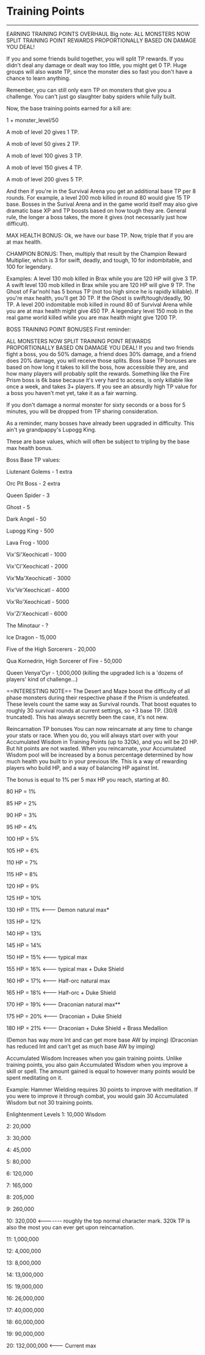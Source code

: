 # Training Points

---

EARNING TRAINING POINTS OVERHAUL
Big note: ALL MONSTERS NOW SPLIT TRAINING POINT REWARDS PROPORTIONALLY BASED ON DAMAGE YOU DEAL!

If you and some friends build together, you will split TP rewards. If you didn't deal any damage or dealt way too little, you might get 0 TP. Huge groups will also waste TP, since the monster dies so fast you don't have a chance to learn anything.

Remember, you can still only earn TP on monsters that give you a challenge. You can't just go slaughter baby spiders while fully built.

Now, the base training points earned for a kill are:

1 + monster_level/50

A mob of level 20 gives 1 TP.

A mob of level 50 gives 2 TP.

A mob of level 100 gives 3 TP.

A mob of level 150 gives 4 TP.

A mob of level 200 gives 5 TP.

And then if you're in the Survival Arena you get an additional base TP per 8 rounds. For example, a level 200 mob killed in round 80 would give 15 TP base. Bosses in the Surival Arena and in the game world itself may also give dramatic base XP and TP boosts based on how tough they are. General rule, the longer a boss takes, the more it gives (not necessarily just how difficult).

MAX HEALTH BONUS: Ok, we have our base TP. Now, triple that if you are at max health.

CHAMPION BONUS: Then, multiply that result by the Champion Reward Multiplier, which is 3 for swift, deadly, and tough, 10 for indombitable, and 100 for legendary.

Examples: A level 130 mob killed in Brax while you are 120 HP will give 3 TP. A swift level 130 mob killed in Brax while you are 120 HP will give 9 TP. The Ghost of Far'nohl has 5 bonus TP (not too high since he is rapidly killable). If you're max health, you'll get 30 TP. If the Ghost is swift/tough/deadly, 90 TP. A level 200 indomitable mob killed in round 80 of Survival Arena while you are at max health might give 450 TP. A legendary level 150 mob in the real game world killed while you are max health might give 1200 TP.

BOSS TRAINING POINT BONUSES
First reminder:

ALL MONSTERS NOW SPLIT TRAINING POINT REWARDS PROPORTIONALLY BASED ON DAMAGE YOU DEAL! If you and two friends fight a boss, you do 50% damage, a friend does 30% damage, and a friend does 20% damage, you will receive those splits. Boss base TP bonuses are based on how long it takes to kill the boss, how accessible they are, and how many players will probably split the rewards. Something like the Fire Prism boss is 6k base because it's very hard to access, is only killable like once a week, and takes 3+ players. If you see an absurdly high TP value for a boss you haven't met yet, take it as a fair warning.

If you don't damage a normal monster for sixty seconds or a boss for 5 minutes, you will be dropped from TP sharing consideration.

As a reminder, many bosses have already been upgraded in difficulty. This ain't ya grandpappy's Lupogg King.

These are base values, which will often be subject to tripling by the base max health bonus.


Boss Base TP values:

Liutenant Golems - 1 extra

Orc Pit Boss - 2 extra

Queen Spider - 3

Ghost - 5

Dark Angel - 50

Lupogg King - 500

Lava Frog - 1000

Vix'Si'Xeochicatl - 1000

Vix'Ci'Xeochicatl - 2000

Vix'Ma'Xeochicatl - 3000

Vix'Ve'Xeochicatl - 4000

Vix'Ro'Xeochicatl - 5000

Vix'Zi'Xeochicatl - 6000

The Minotaur - ?

Ice Dragon - 15,000

Five of the High Sorcerers - 20,000

Qua Kornedrin, High Sorcerer of Fire - 50,000

Queen Venya'Cyr - 1,000,000 (killing the upgraded lich is a 'dozens of players' kind of challenge...)

==INTERESTING NOTE== The Desert and Maze boost the difficulty of all phase monsters during their respective phase if the Prism is undefeated. These levels count the same way as Survival rounds. That boost equates to roughly 30 survival rounds at current settings, so +3 base TP. (30/8 truncated). This has always secretly been the case, it's not new.

Reincarnation TP bonuses
You can now reincarnate at any time to change your stats or race. When you do, you will always start over with your Accumulated Wisdom in Training Points (up to 320k), and you will be 20 HP. But hit points are not wasted. When you reincarnate, your Accumulated Wisdom pool will be increased by a bonus percentage determined by how much health you built to in your previous life. This is a way of rewarding players who build HP, and a way of balancing HP against Int.

The bonus is equal to 1% per 5 max HP you reach, starting at 80.

80 HP = 1%

85 HP = 2%

90 HP = 3%

95 HP = 4%

100 HP = 5%

105 HP = 6%

110 HP = 7%

115 HP = 8%

120 HP = 9%

125 HP = 10%

130 HP = 11% <--- Demon natural max*

135 HP = 12%

140 HP = 13%

145 HP = 14%

150 HP = 15% <--- typical max

155 HP = 16% <--- typical max + Duke Shield

160 HP = 17% <--- Half-orc natural max

165 HP = 18% <--- Half-orc + Duke Shield

170 HP = 19% <--- Draconian natural max**

175 HP = 20% <--- Draconian + Duke Shield

180 HP = 21% <--- Draconian + Duke Shield + Brass Medallion

(Demon has way more Int and can get more base AW by imping) (Draconian has reduced Int and can't get as much base AW by imping)

Accumulated Wisdom
Increases when you gain training points. Unlike training points, you also gain Accumulated Wisdom when you improve a skill or spell. The amount gained is equal to however many points would be spent meditating on it.

Example: Hammer Wielding requires 30 points to improve with meditation. If you were to improve it through combat, you would gain 30 Accumulated Wisdom but not 30 training points.

Enlightenment Levels
1: 10,000 Wisdom

2: 20,000

3: 30,000

4: 45,000

5: 80,000

6: 120,000

7: 165,000

8: 205,000

9: 260,000

10: 320,000 <------- roughly the top normal character mark. 320k TP is also the most you can ever get upon reincarnation.

11: 1,000,000

12: 4,000,000

13: 8,000,000

14: 13,000,000

15: 19,000,000

16: 26,000,000

17: 40,000,000

18: 60,000,000

19: 90,000,000

20: 132,000,000 <--- Current max